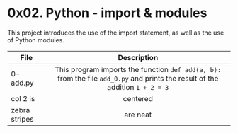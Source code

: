 # 0x02. Python - import & modules

This project introduces the use of the import statement, as well as the use of Python modules.

| File          | Description   |
| ------------- |:-------------:|
| 0-add.py      | This program imports the function ```def add(a, b):``` from the file ```add_0.py``` and prints the result of the addition ```1 + 2 = 3``` |
| col 2 is      | centered      |
| zebra stripes | are neat      |